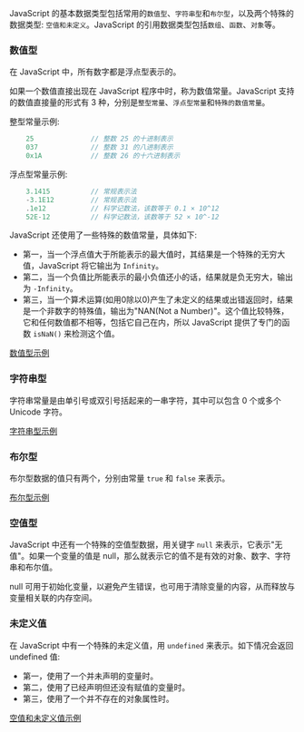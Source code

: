
JavaScript 的基本数据类型包括常用的`数值型`、`字符串型`和`布尔型`，以及两个特殊的数据类型: `空值和未定义`。JavaScript 的引用数据类型包括`数组`、`函数`、`对象`等。


### 数值型

在 JavaScript 中，所有数字都是浮点型表示的。

如果一个数值直接出现在 JavaScript 程序中时，称为数值常量。JavaScript 支持的数值直接量的形式有 3 种，分别是`整型常量`、`浮点型常量`和`特殊的数值常量`。

整型常量示例:
```js
    25              // 整数 25 的十进制表示
    037             // 整数 31 的八进制表示
    0x1A            // 整数 26 的十六进制表示
```

浮点型常量示例:
```js
    3.1415          // 常规表示法
    -3.1E12         // 常规表示法
    .1e12           // 科学记数法，该数等于 0.1 × 10^12
    52E-12          // 科学记数法，该数等于 52 × 10^-12
```

JavaScript 还使用了一些特殊的数值常量，具体如下:
* 第一，当一个浮点值大于所能表示的最大值时，其结果是一个特殊的无穷大值，JavaScript 将它输出为 `Infinity`。
* 第二，当一个负值比所能表示的最小负值还小的话，结果就是负无穷大，输出为 `-Infinity`。
* 第三，当一个算术运算(如用0除以0)产生了未定义的结果或出错返回时，结果是一个非数字的特殊值，输出为"NAN(Not a Number)"。这个值比较特殊，它和任何数值都不相等，包括它自己在内，所以 JavaScript 提供了专门的函数 `isNaN()` 来检测这个值。

[数值型示例](t/01_number.html)


### 字符串型

字符串常量是由单引号或双引号括起来的一串字符，其中可以包含 0 个或多个 Unicode 字符。

[字符串型示例](t/01_string.html)


### 布尔型

布尔型数据的值只有两个，分别由常量 `true` 和 `false` 来表示。

[布尔型示例](t/01_bool.html)


### 空值型

JavaScript 中还有一个特殊的空值型数据，用关键字 `null` 来表示，它表示"无值"。如果一个变量的值是 null，那么就表示它的值不是有效的对象、数字、字符串和布尔值。

null 可用于初始化变量，以避免产生错误，也可用于清除变量的内容，从而释放与变量相关联的内存空间。


### 未定义值

在 JavaScript 中有一个特殊的未定义值，用 `undefined` 来表示。如下情况会返回 undefined 值:
* 第一，使用了一个并未声明的变量时。
* 第二，使用了已经声明但还没有赋值的变量时。
* 第三，使用了一个并不存在的对象属性时。

[空值和未定义值示例](t/01_null_undefined.html)

